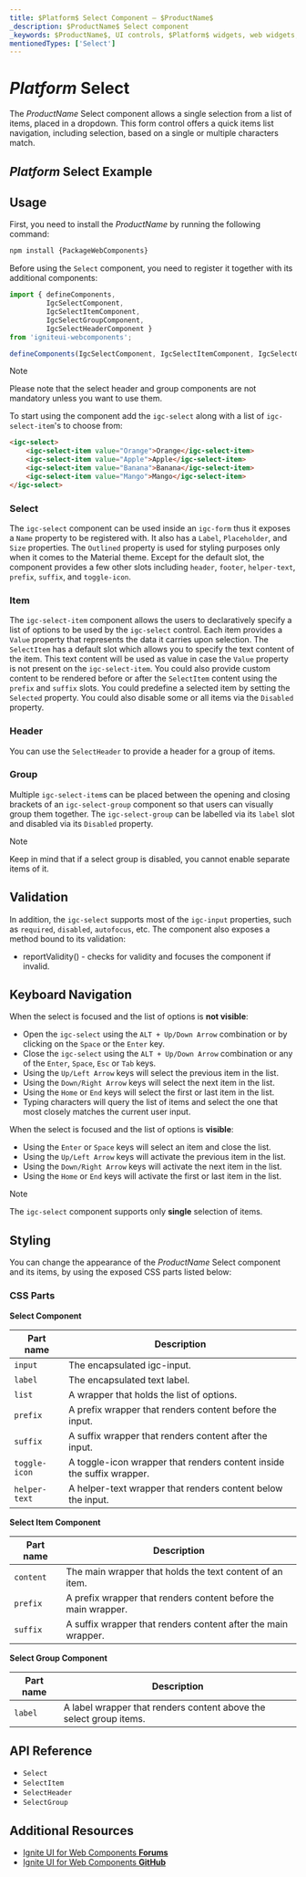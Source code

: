 ```yaml
---
title: $Platform$ Select Component – $ProductName$
_description: $ProductName$ Select component 
_keywords: $ProductName$, UI controls, $Platform$ widgets, web widgets, UI widgets, $Platform$, Native $Platform$ Components Suite, Native $Platform$ Controls, Native $Platform$ Components Library, $Platform$ Select components, $Platform$ Select controls
mentionedTypes: ['Select']
---
```


# $Platform$ Select
The $ProductName$ Select component allows a single selection from a list of items, placed in a dropdown. This form control offers a quick items list navigation, including selection, based on a single or multiple characters match. 

## $Platform$ Select Example

<code-view style="height:220px"
           data-demos-base-url="{environment:demosBaseUrl}"
           iframe-src="{environment:demosBaseUrl}/inputs/select-overview" alt="$Platform$ Select Example"
           github-src="inputs/select/overview">
</code-view>

<div class="divider--half"></div>

## Usage

<!-- WebComponents -->
First, you need to install the $ProductName$ by running the following command:

```cmd
npm install {PackageWebComponents}
```
<!-- end: WebComponents -->

Before using the `Select` component, you need to register it together with its additional components:

```ts
import { defineComponents,
         IgcSelectComponent,
         IgcSelectItemComponent,
         IgcSelectGroupComponent,
         IgcSelectHeaderComponent } 
from 'igniteui-webcomponents';

defineComponents(IgcSelectComponent, IgcSelectItemComponent, IgcSelectGroupComponent, IgcSelectHeaderComponent);
```

> [!NOTE]
> Please note that the select header and group components are not mandatory unless you want to use them.

To start using the component add the `igc-select` along with a list of `igc-select-item`'s to choose from:

```html
<igc-select>
    <igc-select-item value="Orange">Orange</igc-select-item>
    <igc-select-item value="Apple">Apple</igc-select-item>
    <igc-select-item value="Banana">Banana</igc-select-item>
    <igc-select-item value="Mango">Mango</igc-select-item>
</igc-select>
```

### Select 

The `igc-select` component can be used inside an `igc-form` thus it exposes a `Name` property to be registered with. It also has a `Label`, `Placeholder`, and `Size` properties. The `Outlined` property is used for styling purposes only when it comes to the Material theme. Except for the default slot, the component provides a few other slots including `header`, `footer`, `helper-text`, `prefix`, `suffix`, and `toggle-icon`. 

### Item

The `igc-select-item` component allows the users to declaratively specify a list of options to be used by the `igc-select` control. Each item provides a `Value` property that represents the data it carries upon selection. The `SelectItem` has a default slot which allows you to specify the text content of the item. This text content will be used as value in case the `Value` property is not present on the `igc-select-item`. You could also provide custom content to be rendered before or after the `SelectItem` content using the `prefix` and `suffix` slots. You could predefine a selected item by setting the `Selected` property. You could also disable some or all items via the `Disabled` property.

<code-view style="height: 220px"
           data-demos-base-url="{environment:dvDemosBaseUrl}"
           iframe-src="{environment:dvDemosBaseUrl}/inputs/select-item"
           alt="$Platform$ Select Item Example"
           github-src="inputs/select/item">
</code-view>

### Header

You can use the `SelectHeader` to provide a header for a group of items.

<code-view style="height: 250px"
           data-demos-base-url="{environment:dvDemosBaseUrl}"
           iframe-src="{environment:dvDemosBaseUrl}/inputs/select-header"
           alt="$Platform$ Select Header Example"
           github-src="inputs/select/header">
</code-view>

### Group

Multiple `igc-select-item`s can be placed between the opening and closing brackets of an `igc-select-group` component so that users can visually group them together. The `igc-select-group` can be labelled via its `label` slot and disabled via its `Disabled` property.

> [!NOTE]
> Keep in mind that if a select group is disabled, you cannot enable separate items of it.

<code-view style="height: 480px"
           data-demos-base-url="{environment:dvDemosBaseUrl}"
           iframe-src="{environment:dvDemosBaseUrl}/inputs/select-group"
           alt="$Platform$ Select Group Example"
           github-src="inputs/select/group">
</code-view>

## Validation

In addition, the `igc-select` supports most of the `igc-input` properties, such as `required`, `disabled`, `autofocus`, etc. The component also exposes a method bound to its validation:

- reportValidity() - checks for validity and focuses the component if invalid.

## Keyboard Navigation

When the select is focused and the list of options is **not visible**:

- Open the `igc-select` using the `ALT + Up/Down Arrow` combination or by clicking on the `Space` or the `Enter` key.
- Close the `igc-select` using the `ALT + Up/Down Arrow` combination or any of the `Enter`, `Space`, `Esc` or `Tab` keys.
- Using the `Up/Left Arrow` keys will select the previous item in the list.
- Using the `Down/Right Arrow` keys will select the next item in the list.
- Using the `Home` or `End` keys will select the first or last item in the list.
- Typing characters will query the list of items and select the one that most closely matches the current user input.

When the select is focused and the list of options is **visible**:

- Using the `Enter` or `Space` keys will select an item and close the list.
- Using the `Up/Left Arrow` keys will activate the previous item in the list.
- Using the `Down/Right Arrow` keys will activate the next item in the list.
- Using the `Home` or `End` keys will activate the first or last item in the list.

> [!NOTE]
> The `igc-select` component supports only **single** selection of items.

<!-- WebComponents -->

## Styling

You can change the appearance of the $ProductName$ Select component and its items, by using the exposed CSS parts listed below:
### CSS Parts

**Select Component**

Part name | Description
---------|------------
`input` | The encapsulated igc-input.
`label` | The encapsulated text label.
`list` | A wrapper that holds the list of options.
`prefix`  | A prefix wrapper that renders content before the input.
`suffix` | A suffix wrapper that renders content after the input.
`toggle-icon` | A toggle-icon wrapper that renders content inside the suffix wrapper.
`helper-text` | A helper-text wrapper that renders content below the input.

**Select Item Component**

Part name | Description
---------|------------
`content` | The main wrapper that holds the text content of an item.
`prefix`  | A prefix wrapper that renders content before the main wrapper.
`suffix` | A suffix wrapper that renders content after the main wrapper.

**Select Group Component**

Part name | Description
---------|------------
`label` | A label wrapper that renders content above the select group items.

<code-view style="height: 380px"
           data-demos-base-url="{environment:dvDemosBaseUrl}"
           iframe-src="{environment:dvDemosBaseUrl}/inputs/select-styling"
           alt="$Platform$ Select Styling Example"
           github-src="inputs/select/styling">
</code-view>

## API Reference

* `Select`
* `SelectItem`
* `SelectHeader`
* `SelectGroup`

<!-- end: WebComponents -->

## Additional Resources

<!-- WebComponents -->

* [Ignite UI for Web Components **Forums**](https://www.infragistics.com/community/forums/f/ignite-ui-for-web-components)
* [Ignite UI for Web Components **GitHub**](https://github.com/IgniteUI/igniteui-webcomponents)

<!-- end: WebComponents -->
